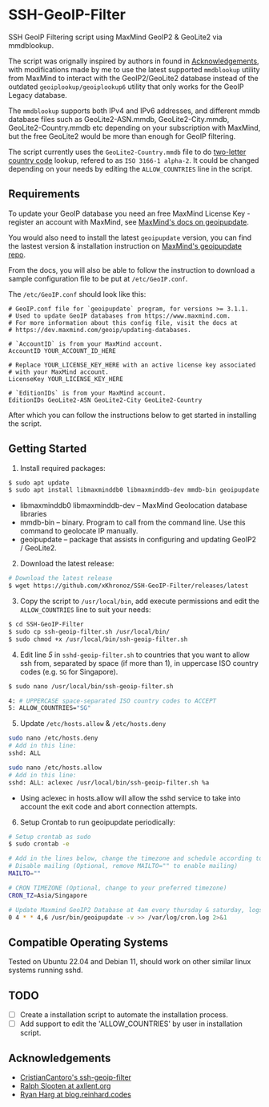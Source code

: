 # SSH-GeoIP-Filter
SSH GeoIP Filtering script using MaxMind GeoIP2 & GeoLite2 via mmdblookup.

The script was orignally inspired by authors in found in [Acknowledgements](#acknowledgements), with modifications made by me to use the latest supported `mmdblookup` utility from MaxMind to interact with the GeoIP2/GeoLite2 database instead of the outdated `geoiplookup/geoiplookup6` utility that only works for the GeoIP Legacy database.

The `mmdblookup` supports both IPv4 and IPv6 addresses, and different mmdb database files such as GeoLite2-ASN.mmdb, GeoLite2-City.mmdb, GeoLite2-Country.mmdb etc depending on your subscription with MaxMind, but the free GeoLite2 would be more than enough for GeoIP filtering.

The script currently uses the `GeoLite2-Country.mmdb` file to do [two-letter country code](https://dev.maxmind.com/geoip/docs/databases/city-and-country#:~:text=City-,country_iso_code,-string%20(2)) lookup, refered to as `ISO 3166-1 alpha-2`. It could be changed depending on your needs by editing the `ALLOW_COUNTRIES` line in the script.

## Requirements

To update your GeoIP database you need an free MaxMind License Key - register an account
with MaxMind, see [MaxMind's docs on geoipupdate](https://dev.maxmind.com/geoip/updating-databases).

You would also need to install the latest `geoipupdate` version,
you can find the lastest version & installation instruction on [MaxMind's geoipupdate repo](https://github.com/maxmind/geoipupdate).

From the docs, you will also be able to follow the instruction to download a sample configuration file to be put at `/etc/GeoIP.conf`.

The `/etc/GeoIP.conf` should look like this:

```plain
# GeoIP.conf file for `geoipupdate` program, for versions >= 3.1.1.
# Used to update GeoIP databases from https://www.maxmind.com.
# For more information about this config file, visit the docs at
# https://dev.maxmind.com/geoip/updating-databases.

# `AccountID` is from your MaxMind account.
AccountID YOUR_ACCOUNT_ID_HERE

# Replace YOUR_LICENSE_KEY_HERE with an active license key associated
# with your MaxMind account.
LicenseKey YOUR_LICENSE_KEY_HERE

# `EditionIDs` is from your MaxMind account.
EditionIDs GeoLite2-ASN GeoLite2-City GeoLite2-Country
```

After which you can follow the instructions below to get started in installing the script.

## Getting Started

1. Install required packages:

```bash
$ sudo apt update
$ sudo apt install libmaxminddb0 libmaxminddb-dev mmdb-bin geoipupdate
```

- libmaxminddb0 libmaxminddb-dev – MaxMind Geolocation database libraries
- mmdb-bin – binary. Program to call from the command line. Use this command to geolocate IP manually.
- geoipupdate – package that assists in configuring and updating GeoIP2 / GeoLite2.

2. Download the latest release:

```bash
# Download the latest release
$ wget https://github.com/xKhronoz/SSH-GeoIP-Filter/releases/latest
```

3. Copy the script to `/usr/local/bin`, add execute permissions and edit the `ALLOW_COUNTRIES` line to suit your needs:

```bash
$ cd SSH-GeoIP-Filter
$ sudo cp ssh-geoip-filter.sh /usr/local/bin/
$ sudo chmod +x /usr/local/bin/ssh-geoip-filter.sh
```

4. Edit line *5* in `sshd-geoip-filter.sh` to countries that you want to allow ssh from, separated by space (if more than 1), in uppercase ISO country codes (e.g. `SG` for Singapore).

```bash
$ sudo nano /usr/local/bin/ssh-geoip-filter.sh
```

```bash
4: # UPPERCASE space-separated ISO country codes to ACCEPT
5: ALLOW_COUNTRIES="SG"
```

5. Update `/etc/hosts.allow` & `/etc/hosts.deny`

```bash
sudo nano /etc/hosts.deny
# Add in this line:
sshd: ALL

sudo nano /etc/hosts.allow
# Add in this line:
sshd: ALL: aclexec /usr/local/bin/ssh-geoip-filter.sh %a
```

- Using aclexec in hosts.allow will allow the sshd service to take into account the exit code and abort connection attempts.

6. Setup Crontab to run geoipupdate periodically:

```bash
# Setup crontab as sudo
$ sudo crontab -e
```

```bash
# Add in the lines below, change the timezone and schedule according to your preference (Use https://crontab.guru to get the schedule)
# Disable mailing (Optional, remove MAILTO="" to enable mailing)
MAILTO=""

# CRON TIMEZONE (Optional, change to your preferred timezone)
CRON_TZ=Asia/Singapore

# Update Maxmind GeoIP2 Database at 4am every thursday & saturday, logs to a file
0 4 * * 4,6 /usr/bin/geoipupdate -v >> /var/log/cron.log 2>&1
```

## Compatible Operating Systems

Tested on Ubuntu 22.04 and Debian 11, should work on other similar linux systems running sshd.

## TODO

- [ ] Create a installation script to automate the installation process.
- [ ] Add support to edit the 'ALLOW_COUNTRIES' by user in installation script.

## Acknowledgements <a name = "acknowledgements"></a>

- [CristianCantoro's ssh-geoip-filter](https://github.com/CristianCantoro/ssh-geoip-filter)
- [Ralph Slooten at axllent.org](https://www.axllent.org/docs/view/ssh-geoip/)
- [Ryan Harg at blog.reinhard.codes](https://blog.reinhard.codes/2023/04/02/restricting-access-to-ssh-using-fail2ban-and-geoip/)

